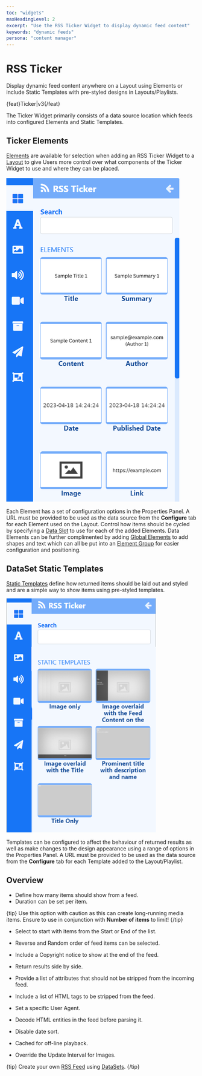 ```yaml
---
toc: "widgets"
maxHeadingLevel: 2
excerpt: "Use the RSS Ticker Widget to display dynamic feed content"
keywords: "dynamic feeds"
persona: "content manager"
---
```


# RSS Ticker

Display dynamic feed content anywhere on a Layout using Elements or include Static Templates with pre-styled designs in Layouts/Playlists.

{feat}Ticker|v3{/feat}

The Ticker Widget primarily consists of a data source location which feeds into configured Elements and Static Templates.

## Ticker Elements

[Elements](layouts_editor#content-data-widgets-and-elements) are available for selection when adding an RSS Ticker Widget to a [Layout](layouts_editor.html) to give Users more control over what components of the Ticker Widget to use and where they can be placed. 

![Ticker Elements](img/v4_media_module_ticker_elements.png)

Each Element has a set of configuration options in the Properties Panel. A URL must be provided to be used as the data source from the **Configure** tab for each Element used on the Layout. Control how items should be cycled by specifying a [Data Slot](layouts_editor.html#content-data-slots) to use for each of the added Elements. Data Elements can be further complimented by adding [Global Elements]((layouts_editor.html#content-global-elements)) to add shapes and text which can all be put into an [Element Group](layouts_editor.html#content-grouping-elements) for easier configuration and positioning.

## DataSet Static Templates

[Static Templates](layouts_editor.html#content-static-templates) define how returned items should be laid out and styled and are a simple way to show items using pre-styled templates.

![Ticker Templates](img/v4_media_module_ticker_templates.png)

Templates can be configured to affect the behaviour of returned results as well as make changes to the design appearance using a range of options in the Properties Panel. A URL must be provided to be used as the data source from the **Configure** tab for each Template added to the Layout/Playlist.

## Overview

- Define how many items should show from a feed.
- Duration can be set per item.

{tip}
Use this option with caution as this can create long-running media items. Ensure to use in conjunction with **Number of items** to limit!
{/tip}

- Select to start with items from the Start or End of the list.

- Reverse and Random order of feed items can be selected.

- Include a Copyright notice to show at the end of the feed.

- Return results side by side.

- Provide a list of attributes that should not be stripped from the incoming feed.

- Include a list of HTML tags to be stripped from the feed.

- Set a specific User Agent.

- Decode HTML entities in the feed before parsing it.

- Disable date sort.

- Cached for off-line playback.

- Override the Update Interval for Images.

  

{tip}
Create your own [RSS Feed](media_datasets.html#content-view-rss) using [DataSets](media_datasets.html).
{/tip}

















